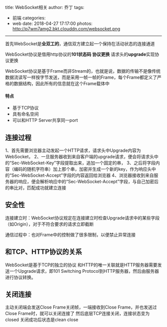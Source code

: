 title: WebSocket相关
author: 乔丁
tags:
  - 前端
categories:
  - web
date: 2018-04-27 17:17:00
photos: http://p7wm7amg2.bkt.clouddn.com/websocket.png
---


首先WebSocket是**全双工的**，通信双方建立起一个保持在活动状态的连接通道

WebSocket协议是借用http协议的**101状态码 协议更换**
请求头的**upgrade**实现协议更换

WebSocket协议是基于Frame而非Stream的，也就是说，数据的传输不是像传统数据流读写一样按字节发送，而是采用一帧一帧的Frame，每个Frame都定义了严格的数据结构，因此所有的信息就在这个Frame载体中


#### 特点
* 基于TCP协议
* 具有命名空间
* 可以和HTTP Server共享同一port

## 连接过程
1、首先需要浏览器主动发起一个HTTP请求，请求头中Upgrade内容为WebSocket，
2、一旦服务器收到来自客户端的upgrade请求，便会将请求头中的“Sec-WebSocket-Key”字段提取出来，追加一个固定的串，
3、之后将字段内容（编码的随机字符串）加上那个串，加密并生成一个新的key，作为响应头中的“Sec-WebSocket-Accept”字段的内容返回给浏览器
4、浏览器接收到来自服务器的响应，便会解析响应中的“Sec-WebSocket-Accept”字段，与自己加密后的串比对，匹配成功就建立连接


## 安全性
连接建立时：WebSocket协议规定在连接建立时检查Upgrade请求中的某些字段（如Origin），对于不符合要求的请求立即截断

通信过程中：也对Frame中的控制做了很多限制，以便禁止异常连接

## 和TCP、HTTP协议的关系
WebSocket是基于TCP的独立的协议
和HTTP的唯一关联就是HTTP服务器需要发送一个Upgrade请求，即101 Switching Protocol到HTTP服务器，然后由服务器进行协议转换。

## 关闭连接
主动关闭端会发送Close Frame关闭帧，一端接收到Close Frame，并也发送过Close Frame时，就可以关闭连接了
然后底层TCP连接关闭，连接状态变为closed
关闭成功后状态是clean close



